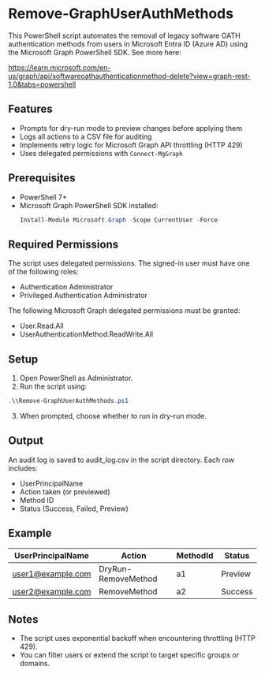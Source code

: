 # Remove-GraphUserAuthMethods

This PowerShell script automates the removal of legacy software OATH authentication methods from users in Microsoft Entra ID (Azure AD) using the Microsoft Graph PowerShell SDK. See more here:

https://learn.microsoft.com/en-us/graph/api/softwareoathauthenticationmethod-delete?view=graph-rest-1.0&tabs=powershell

## Features

- Prompts for dry-run mode to preview changes before applying them
- Logs all actions to a CSV file for auditing
- Implements retry logic for Microsoft Graph API throttling (HTTP 429)
- Uses delegated permissions with `Connect-MgGraph`

## Prerequisites

- PowerShell 7+
- Microsoft Graph PowerShell SDK installed:
  ```powershell
  Install-Module Microsoft.Graph -Scope CurrentUser -Force
  ```

## Required Permissions

The script uses delegated permissions. The signed-in user must have one of the following roles:

- Authentication Administrator
- Privileged Authentication Administrator

The following Microsoft Graph delegated permissions must be granted:

- User.Read.All
- UserAuthenticationMethod.ReadWrite.All

## Setup

1. Open PowerShell as Administrator.
2. Run the script using:

```powershell
.\\Remove-GraphUserAuthMethods.ps1
```

3. When prompted, choose whether to run in dry-run mode.

## Output 

An audit log is saved to audit_log.csv in the script directory.
Each row includes:
- UserPrincipalName
- Action taken (or previewed)
- Method ID
- Status (Success, Failed, Preview)

## Example

| UserPrincipalName | Action              | MethodId | Status  |
|-------------------|---------------------|----------|---------|
| user1@example.com | DryRun-RemoveMethod | a1       | Preview |
| user2@example.com | RemoveMethod        | a2       | Success |

## Notes

- The script uses exponential backoff when encountering throttling (HTTP 429).
- You can filter users or extend the script to target specific groups or domains.
